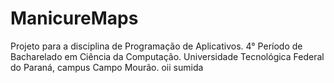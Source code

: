 # ManicureMaps
Projeto para a disciplina de Programação de Aplicativos.
4° Período de Bacharelado em Ciência da Computação.
Universidade Tecnológica Federal do Paraná, campus Campo Mourão.
oii sumida
